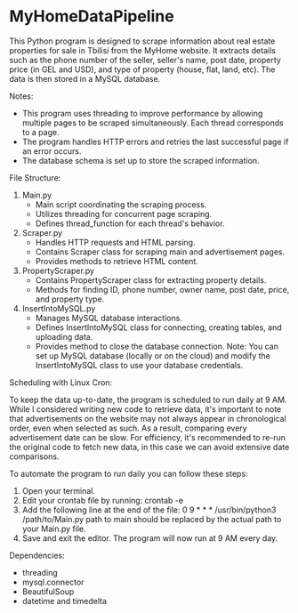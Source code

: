 # MyHomeDataPipeline
This Python program is designed to scrape information about real estate properties for sale in Tbilisi from the MyHome website. 
It extracts details such as the phone number of the seller, seller's name, post date, property price (in GEL and USD), and type of property (house, flat, land, etc). The data is then stored in a MySQL database.

Notes:
* This program uses threading to improve performance by allowing multiple pages to be scraped simultaneously.
  Each thread corresponds to a page.
* The program handles HTTP errors and retries the last successful page if an error occurs.
* The database schema is set up to store the scraped information.


File Structure:
1. Main.py
   * Main script coordinating the scraping process.
   * Utilizes threading for concurrent page scraping.
   * Defines thread_function for each thread's behavior.
3. Scraper.py
   * Handles HTTP requests and HTML parsing.
   * Contains Scraper class for scraping main and advertisement pages.
   * Provides methods to retrieve HTML content.
5. PropertyScraper.py
   * Contains PropertyScraper class for extracting property details.
   * Methods for finding ID, phone number, owner name, post date, price, and property type.
6. InsertIntoMySQL.py
   * Manages MySQL database interactions.
   * Defines InsertIntoMySQL class for connecting, creating tables, and uploading data.
   * Provides method to close the database connection.
   Note: You can set up MySQL database (locally or on the cloud) and modify the InsertIntoMySQL class to use your database credentials.


Scheduling with Linux Cron:

To keep the data up-to-date, the program is scheduled to run daily at 9 AM. While I considered writing new code to retrieve data, it's important to note that advertisements on the website may not always appear in chronological order, even when selected as such. As a result, comparing every advertisement date can be slow.
For efficiency, it's recommended to re-run the original code to fetch new data, in this case we can avoid extensive date comparisons.

To automate the program to run daily you can follow these steps:
1. Open your terminal.
2. Edit your crontab file by running: crontab -e
3. Add the following line at the end of the file: 0 9 * * * /usr/bin/python3 /path/to/Main.py
   path to main should be replaced by the actual path to your Main.py file.
4. Save and exit the editor. The program will now run at 9 AM every day.


Dependencies:
* threading
* mysql.connector
* BeautifulSoup
* datetime and timedelta

